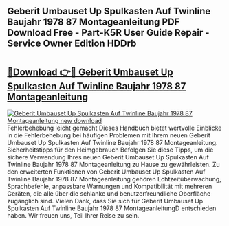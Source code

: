 ## Geberit Umbauset Up Spulkasten Auf Twinline Baujahr 1978 87 Montageanleitung PDF Download Free - Part-K5R User Guide Repair - Service Owner Edition HDDrb

# <h2><a href="http://df7btk0.blite.top/?on=Geberit+Umbauset+Up+Spulkasten+Auf+Twinline+Baujahr+1978+87+Montageanleitung">🔗Download 👉🔴 Geberit Umbauset Up Spulkasten Auf Twinline Baujahr 1978 87 Montageanleitung</a></h2>

[![Geberit Umbauset Up Spulkasten Auf Twinline Baujahr 1978 87 Montageanleitung new download](https://i.imgur.com/lujVjoI.png)](http://df7btk0.blite.top/?on=Geberit+Umbauset+Up+Spulkasten+Auf+Twinline+Baujahr+1978+87+Montageanleitung)
Fehlerbehebung leicht gemacht Dieses Handbuch bietet wertvolle Einblicke in die Fehlerbehebung bei häufigen Problemen mit Ihrem neuen Geberit Umbauset Up Spulkasten Auf Twinline Baujahr 1978 87 Montageanleitung. Sicherheitstipps für den Heimgebrauch Befolgen Sie diese Tipps, um die sichere Verwendung Ihres neuen Geberit Umbauset Up Spulkasten Auf Twinline Baujahr 1978 87 Montageanleitung zu Hause zu gewährleisten. Zu den erweiterten Funktionen von Geberit Umbauset Up Spulkasten Auf Twinline Baujahr 1978 87 Montageanleitung gehören Echtzeitüberwachung, Sprachbefehle, anpassbare Warnungen und Kompatibilität mit mehreren Geräten, die alle über die schlanke und benutzerfreundliche Oberfläche zugänglich sind. Vielen Dank, dass Sie sich für Geberit Umbauset Up Spulkasten Auf Twinline Baujahr 1978 87 MontageanleitungD entschieden haben. Wir freuen uns, Teil Ihrer Reise zu sein.
